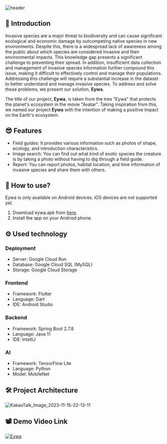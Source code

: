 ![header](https://capsule-render.vercel.app/api?type=waving&color=auto&height=300&section=header&text=Eywa%20%20%20&fontSize=100&animation=fadeIn&fontAlignY=35&desc=%20Invasive%20species%20detection%20and%20education%20application&descAlignY=65&descAlign=50&descSize=25)

## 🌳 Introduction

Invasive species are a major threat to biodiversity and can cause significant ecological and economic damage by outcompeting native species in new environments. Despite this, there is a widespread lack of awareness among the public about which species are considered invasive and their environmental impacts. This knowledge gap presents a significant challenge to preventing their spread. In addition, insufficient data collection and management of invasive species information further compound this issue, making it difficult to effectively control and manage their populations. Addressing this challenge will require a substantial increase in the dataset to better understand and manage invasive species. To address and solve these problems, we present our solution, **Eywa**.

The title of our project, **Eywa**, is taken from the tree "Eywa" that protects the planet's ecosystem in the movie "Avatar". Taking inspiration from this, we named our project **Eywa** with the intention of making a positive impact on the Earth's ecosystem.

## 😎 Features

- Field guides: It provides various information such as photos of shape, ecology, and introduction characteristics.
- Image search: You can find out what kind of exotic species the creature is by taking a photo without having to dig through a field guide.
- Report: You can report photos, habitat location, and time information of invasive species and share them with others.

## 📱 How to use?

Eywa is only available on Android devices. iOS devices are not supported yet.

1. Download eywa.apk from [here](https://github.com/GDSC-KNU/2023-eywa-solution-challenge/releases/tag/v1.0.0).
2. Install the app on your Andriod phone.

## ⚙️ Used technology

### Deployment

- Server: Google Cloud Run
- Database: Google Cloud SQL (MySQL)
- Storage: Google Cloud Storage

### Frontend

- Framework: Flutter
- Language: Dart
- IDE: Android Studio

### Backend

- Framework: Spring Boot 2.7.8
- Language: Java 11
- IDE: IntelliJ

### AI

- Framework: TensorFlow Lite
- Language: Python
- Model: MobileNet

## 🛠 Project Architecture
![KakaoTalk_Image_2023-11-15-22-13-11](https://github.com/tigermint/2023-eywa-solution-challenge/assets/87690279/b27070ba-7f45-46d3-8325-de62fe4e45dd)



## 📽 Demo Video Link
[![Eywa](https://github.com/tigermint/2023-eywa-solution-challenge/assets/87690279/fda2162e-a83d-45d8-b7b1-9526d16e6113)](https://youtu.be/DNkR5_yOndk)



